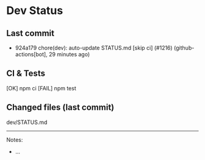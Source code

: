 # Dev Status

## Last commit
- 924a179 chore(dev): auto-update STATUS.md [skip ci] (#1216) (github-actions[bot], 29 minutes ago)
## CI & Tests
[OK] npm ci
[FAIL] npm test

## Changed files (last commit)
dev/STATUS.md

---
Notes:
- ...
